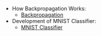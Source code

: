 - How Backpropagation Works:
    - [Backpropagation](https://github.com/aakashvardhan/s6-backprop/tree/main/Part%201)
- Development of MNIST Classifier:
    - [MNIST Classifier](https://github.com/aakashvardhan/s6-backprop/tree/main/Part%202)